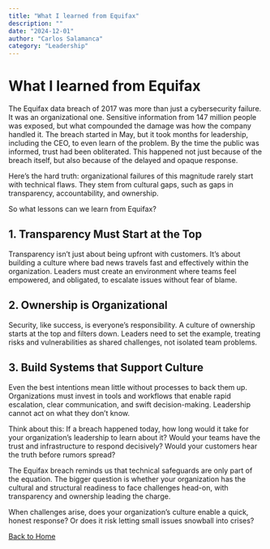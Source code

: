 ```yaml
---
title: "What I learned from Equifax"
description: ""
date: "2024-12-01"
author: "Carlos Salamanca"
category: "Leadership"
---
```


# What I learned from Equifax

The Equifax data breach of 2017 was more than just a cybersecurity failure. It was an organizational one. Sensitive information from 147 million people was exposed, but what compounded the damage was how the company handled it. The breach started in May, but it took months for leadership, including the CEO, to even learn of the problem. By the time the public was informed, trust had been obliterated. This happened not just because of the breach itself, but also because of the delayed and opaque response.

Here’s the hard truth: organizational failures of this magnitude rarely start with technical flaws. They stem from cultural gaps, such as gaps in transparency, accountability, and ownership.

So what lessons can we learn from Equifax?

## 1. Transparency Must Start at the Top

Transparency isn’t just about being upfront with customers. It’s about building a culture where bad news travels fast and effectively within the organization. Leaders must create an environment where teams feel empowered, and obligated, to escalate issues without fear of blame.

## 2. Ownership is Organizational

Security, like success, is everyone’s responsibility. A culture of ownership starts at the top and filters down. Leaders need to set the example, treating risks and vulnerabilities as shared challenges, not isolated team problems.

## 3. Build Systems that Support Culture

Even the best intentions mean little without processes to back them up. Organizations must invest in tools and workflows that enable rapid escalation, clear communication, and swift decision-making. Leadership cannot act on what they don’t know.

Think about this: If a breach happened today, how long would it take for your organization’s leadership to learn about it? Would your teams have the trust and infrastructure to respond decisively? Would your customers hear the truth before rumors spread?

The Equifax breach reminds us that technical safeguards are only part of the equation. The bigger question is whether your organization has the cultural and structural readiness to face challenges head-on, with transparency and ownership leading the charge.

When challenges arise, does your organization’s culture enable a quick, honest response? Or does it risk letting small issues snowball into crises?

[Back to Home](/) 